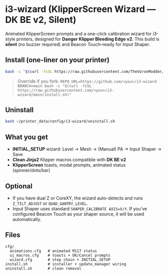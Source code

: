 
# i3-wizard (KlipperScreen Wizard — DK BE v2, Silent)

Animated KlipperScreen prompts and a one-click calibration wizard for i3-style printers, designed for **Danger Klipper Bleeding Edge v2**. 
This build is **silent** (no buzzer required) and Beacon Touch–ready for Input Shaper.

## Install (one-liner on your printer)
```bash
bash -c "$(curl -fsSL https://raw.githubusercontent.com/TheVoronModder/i3-wizard/main/install.sh)"
```

> Override if you fork:
> `REPO_URL=https://github.com/<you>/i3-wizard BRANCH=main bash -c "$(curl -fsSL https://raw.githubusercontent.com/<you>/i3-wizard/main/install.sh)"`

## Uninstall
```bash
bash ~/printer_data/config/i3-wizard/uninstall.sh
```

## What you get
- **INITIAL_SETUP** wizard: Level → Mesh → (Manual) PA → Input Shaper → Save
- **Clean Jinja2** Klipper macros compatible with **DK BE v2**
- **KlipperScreen** toasts, modal prompts, animated status (spinner/dots/bar)

## Optional
- If you have dual Z or CoreXY, the wizard auto-detects and runs `Z_TILT_ADJUST` or `QUAD_GANTRY_LEVEL`. 
- Input Shaper uses standard `SHAPER_CALIBRATE AXIS=X/Y`. If you’ve configured Beacon Touch as your shaper source, it will be used automatically.

## Files
```
cfg/
  animations.cfg   # animated M117 status
  ui_macros.cfg    # toasts + OK/Cancel prompts
  wizard.cfg       # step chain + INITIAL_SETUP
install.sh         # installer + update_manager wiring
uninstall.sh       # clean removal
```
